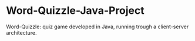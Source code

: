 # Word-Quizzle-Java-Project
Word-Quizzle: quiz game developed in Java, running trough a client-server architecture.
